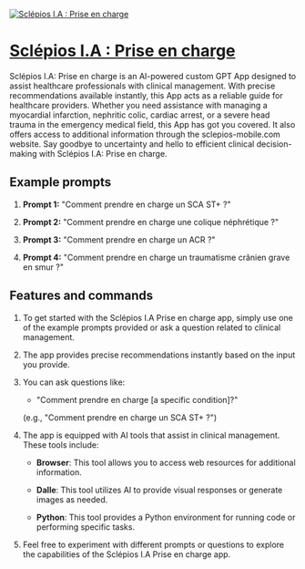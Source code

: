 [![Sclépios I.A : Prise en charge](https://files.oaiusercontent.com/file-mcUFDOV9QVX9TYR0reP914UD?se=2123-10-16T08%3A26%3A04Z&sp=r&sv=2021-08-06&sr=b&rscc=max-age%3D31536000%2C%20immutable&rscd=attachment%3B%20filename%3D47aff6d9-35ff-4f7b-a2ed-73434c17affa.png&sig=8707jsm%2Bcba7e9qAX7HSBXNOe4wR8mus0n4wNb1axX0%3D)](https://chat.openai.com/g/g-reCItnUJc-sclepios-i-a-prise-en-charge)

# [Sclépios I.A : Prise en charge](https://chat.openai.com/g/g-reCItnUJc-sclepios-i-a-prise-en-charge)

Sclépios I.A: Prise en charge is an AI-powered custom GPT App designed to assist healthcare professionals with clinical management. With precise recommendations available instantly, this App acts as a reliable guide for healthcare providers. Whether you need assistance with managing a myocardial infarction, nephritic colic, cardiac arrest, or a severe head trauma in the emergency medical field, this App has got you covered. It also offers access to additional information through the sclepios-mobile.com website. Say goodbye to uncertainty and hello to efficient clinical decision-making with Sclépios I.A: Prise en charge.

## Example prompts

1. **Prompt 1:** "Comment prendre en charge un SCA ST+ ?"

2. **Prompt 2:** "Comment prendre en charge une colique néphrétique ?"

3. **Prompt 3:** "Comment prendre en charge un ACR ?"

4. **Prompt 4:** "Comment prendre en charge un traumatisme crânien grave en smur ?"


## Features and commands

1. To get started with the Sclépios I.A Prise en charge app, simply use one of the example prompts provided or ask a question related to clinical management.

2. The app provides precise recommendations instantly based on the input you provide.

3. You can ask questions like:

   - "Comment prendre en charge [a specific condition]?"
   
   (e.g., "Comment prendre en charge un SCA ST+ ?") 

4. The app is equipped with AI tools that assist in clinical management. These tools include:

   - **Browser**: This tool allows you to access web resources for additional information.
   
   - **Dalle**: This tool utilizes AI to provide visual responses or generate images as needed.
   
   - **Python**: This tool provides a Python environment for running code or performing specific tasks.

5. Feel free to experiment with different prompts or questions to explore the capabilities of the Sclépios I.A Prise en charge app.